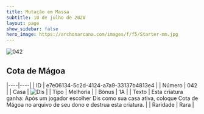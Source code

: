 ```yaml
---
title: Mutação em Massa
subtitle: 10 de julho de 2020
layout: page
show_sidebar: false
hero_image: https://archonarcana.com/images/f/f5/Starter-mm.jpg
---
```


![042](https://cdn.keyforgegame.com/media/card_front/pt/479_042_7Q74Q6F772X7_pt.png)

## Cota de Mágoa

|----|----|
| ID | e7e06134-5c2d-4124-a7a9-33137b4813e4 |
| Número | 042 |
| Casa | ![Dis](https://archonarcana.com/images/thumb/e/e8/Dis.png/22px-Dis.png "Dis") |
| Tipo | Melhoria |
| Bônus | 1A |
| Texto | Esta criatura ganha: Após um jogador escolher Dis como sua casa ativa, coloque Cota de Mágoa no arquivo de seu dono   e destrua esta criatura. |
| Raridade | Rara |
